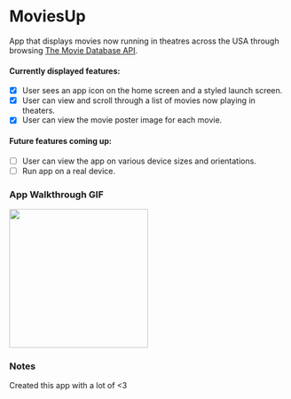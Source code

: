 # MoviesUp
App that displays movies now running in theatres across the USA through browsing [The Movie Database API](http://docs.themoviedb.apiary.io/#).

#### Currently displayed features:
- [x] User sees an app icon on the home screen and a styled launch screen.
- [x] User can view and scroll through a list of movies now playing in theaters.
- [x] User can view the movie poster image for each movie.

#### Future features coming up:
- [ ] User can view the app on various device sizes and orientations.
- [ ] Run app on a real device.

### App Walkthrough GIF
<img src="https://media.giphy.com/media/KHQCzBb5jKccwM5qv1/giphy.gif" width=250><br>

### Notes
Created this app with a lot of <3
